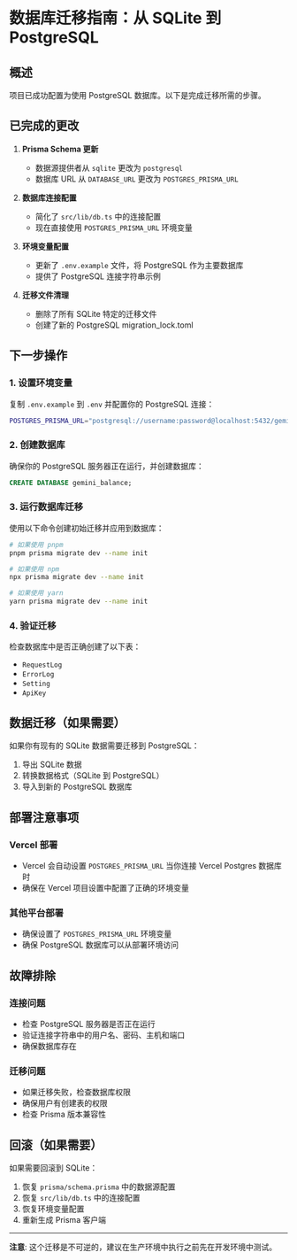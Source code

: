 # 数据库迁移指南：从 SQLite 到 PostgreSQL

## 概述
项目已成功配置为使用 PostgreSQL 数据库。以下是完成迁移所需的步骤。

## 已完成的更改

1. **Prisma Schema 更新**
   - 数据源提供者从 `sqlite` 更改为 `postgresql`
   - 数据库 URL 从 `DATABASE_URL` 更改为 `POSTGRES_PRISMA_URL`

2. **数据库连接配置**
   - 简化了 `src/lib/db.ts` 中的连接配置
   - 现在直接使用 `POSTGRES_PRISMA_URL` 环境变量

3. **环境变量配置**
   - 更新了 `.env.example` 文件，将 PostgreSQL 作为主要数据库
   - 提供了 PostgreSQL 连接字符串示例

4. **迁移文件清理**
   - 删除了所有 SQLite 特定的迁移文件
   - 创建了新的 PostgreSQL migration_lock.toml

## 下一步操作

### 1. 设置环境变量
复制 `.env.example` 到 `.env` 并配置你的 PostgreSQL 连接：

```bash
POSTGRES_PRISMA_URL="postgresql://username:password@localhost:5432/gemini_balance?schema=public"
```

### 2. 创建数据库
确保你的 PostgreSQL 服务器正在运行，并创建数据库：

```sql
CREATE DATABASE gemini_balance;
```

### 3. 运行数据库迁移
使用以下命令创建初始迁移并应用到数据库：

```bash
# 如果使用 pnpm
pnpm prisma migrate dev --name init

# 如果使用 npm
npx prisma migrate dev --name init

# 如果使用 yarn
yarn prisma migrate dev --name init
```

### 4. 验证迁移
检查数据库中是否正确创建了以下表：
- `RequestLog`
- `ErrorLog`
- `Setting`
- `ApiKey`

## 数据迁移（如果需要）

如果你有现有的 SQLite 数据需要迁移到 PostgreSQL：

1. 导出 SQLite 数据
2. 转换数据格式（SQLite 到 PostgreSQL）
3. 导入到新的 PostgreSQL 数据库

## 部署注意事项

### Vercel 部署
- Vercel 会自动设置 `POSTGRES_PRISMA_URL` 当你连接 Vercel Postgres 数据库时
- 确保在 Vercel 项目设置中配置了正确的环境变量

### 其他平台部署
- 确保设置了 `POSTGRES_PRISMA_URL` 环境变量
- 确保 PostgreSQL 数据库可以从部署环境访问

## 故障排除

### 连接问题
- 检查 PostgreSQL 服务器是否正在运行
- 验证连接字符串中的用户名、密码、主机和端口
- 确保数据库存在

### 迁移问题
- 如果迁移失败，检查数据库权限
- 确保用户有创建表的权限
- 检查 Prisma 版本兼容性

## 回滚（如果需要）

如果需要回滚到 SQLite：

1. 恢复 `prisma/schema.prisma` 中的数据源配置
2. 恢复 `src/lib/db.ts` 中的连接配置
3. 恢复环境变量配置
4. 重新生成 Prisma 客户端

---

**注意**: 这个迁移是不可逆的，建议在生产环境中执行之前先在开发环境中测试。